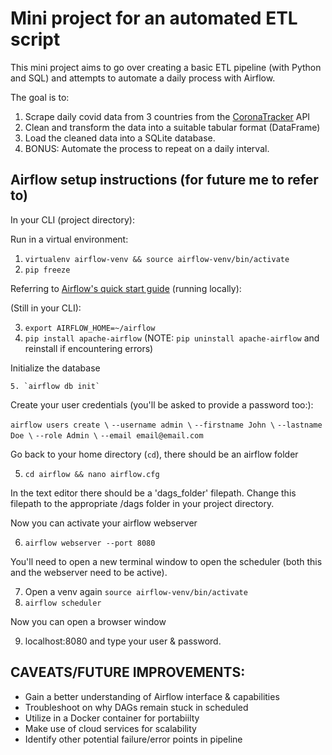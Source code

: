 # Mini project for an automated ETL script

This mini project aims to go over creating a basic ETL pipeline (with Python and SQL) and attempts to automate a daily process with Airflow.

The goal is to:

1. Scrape daily covid data from 3 countries from the [CoronaTracker](https://documenter.getpostman.com/view/11073859Szmcbeho) API
2. Clean and transform the data into a suitable tabular format (DataFrame)
3. Load the cleaned data into a SQLite database.
4. BONUS: Automate the process to repeat on a daily interval.

## Airflow setup instructions (for future me to refer to)

In your CLI (project directory):

Run in a virtual environment:

1. `virtualenv airflow-venv && source airflow-venv/bin/activate`
2. `pip freeze`

Referring to [Airflow's quick start guide](https://airflow.apache.org/docs/apache-airflow/stable/start/local.html) (running locally):

(Still in your CLI):

3. `export AIRFLOW_HOME=~/airflow`
4. `pip install apache-airflow` (NOTE: `pip uninstall apache-airflow` and reinstall if encountering errors)

Initialize the database

    5. `airflow db init`

Create your user credentials (you'll be asked to provide a password too:):

`airflow users create \`
    `--username admin \`
    `--firstname John \`
    `--lastname Doe \`
    `--role Admin \`
    `--email email@email.com`

Go back to your home directory (`cd`), there should be an airflow folder

5. `cd airflow && nano airflow.cfg`

In the text editor there should be a 'dags_folder' filepath. Change this filepath to the appropriate /dags folder in your project directory.

Now you can activate your airflow webserver

6. `airflow webserver --port 8080`

You'll need to open a new terminal window to open the scheduler (both this and the webserver need to be active).

7. Open a venv again `source airflow-venv/bin/activate`
8. `airflow scheduler`

Now you can open a browser window

9. localhost:8080 and type your user & password.

## CAVEATS/FUTURE IMPROVEMENTS:

- Gain a better understanding of Airflow interface & capabilities
- Troubleshoot on why DAGs remain stuck in scheduled
- Utilize in a Docker container for portabiilty
- Make use of cloud services for scalability
- Identify other potential failure/error points in pipeline

